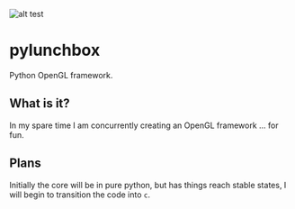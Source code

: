  ![alt test](https://github.com/username/lunchboxmg/blob/master/pyLunchbox/pylunchbox/res/logo.png)
 
# pylunchbox
Python OpenGL framework.

## What is it?
In my spare time I am concurrently creating an OpenGL framework ... for fun.  

## Plans
Initially the core will be in pure python, but has things reach stable states, 
I will begin to transition the code into `c`.
